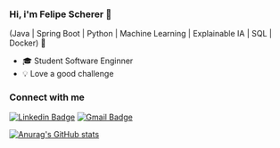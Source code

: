 
### Hi, i'm Felipe Scherer 👋

(Java | Spring Boot | Python | Machine Learning | Explainable IA | SQL | Docker) 🚀
- 🎓 Student Software Enginner
- 💡 Love a good challenge

### Connect with me
[![Linkedin Badge](https://img.shields.io/badge/LinkedIn-0077B5?style=for-the-badge&logo=linkedin&logoColor=white)](https://www.linkedin.com/in/felipe-scherer-623208221/)
[![Gmail Badge](https://img.shields.io/badge/Gmail-D14836?style=for-the-badge&logo=gmail&logoColor=white)](mailto:felipe.scherepento@gmail.com)

[![Anurag's GitHub stats](https://github-readme-stats.vercel.app/api?username=felipehscherer)](https://github.com/anuraghazra/github-readme-stats)
